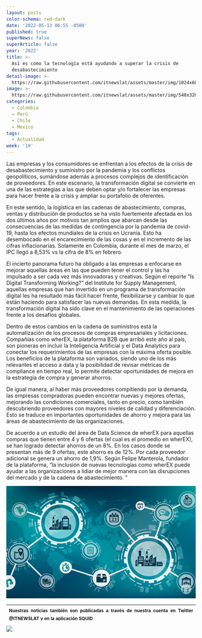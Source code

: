 ```yaml
---
layout: posts
color-schema: red-dark
date: '2022-05-13 06:55 -0500'
published: true
superNews: false
superArticle: false
year: '2022'
title: >-
  Así es como la tecnología está ayudando a superar la crisis de
  desabastecimiento 
detail-image: >-
  https://raw.githubusercontent.com/itnewslat/assets/master/img/1024x680/cadena-de-suministros-g.jpg
image: >-
  https://raw.githubusercontent.com/itnewslat/assets/master/img/540x320/cadena-de-suministros-p.jpg
categories:
  - Colombia
  - Perú
  - Chile
  - Mexico
tags:
  - Actualidad
week: '19'
---
```

Las empresas y los consumidores se enfrentan a los efectos de la crisis de desabastecimiento y suministro por la pandemia y los conflictos geopolíticos, sumándose además a procesos complejos de identificación de proveedores. En este escenario, la transformación digital se convierte en una de las estrategias a las que deben optar y/o fortalecer las empresas para hacer frente a la crisis y ampliar su portafolio de oferentes.

En este sentido, la logística en las cadenas de abastecimiento, compras, ventas y distribución de productos se ha visto fuertemente afectada en los dos últimos años por motivos tan amplios que abarcan desde las consecuencias de las medidas de contingencia por la pandemia de covid-19, hasta los efectos mundiales de la crisis en Ucrania. Esto ha desembocado en el encarecimiento de las cosas y en el incremento de las cifras inflacionarias. Solamente en Colombia, durante el mes de marzo, el IPC llegó a 8,53% vs la cifra de 8% en febrero. 

El incierto panorama futuro ha obligado a las empresas a enfocarse en mejorar aquellas áreas en las que pueden tener el control y las ha impulsado a ser cada vez más innovadoras y creativas. Según el reporte “Is Digital Transforming Working?” del Institute for Supply Management,  aquellas empresas que han invertido en un programa de transformación digital les ha resultado más fácil hacer frente, flexibilizarse y cambiar lo que están haciendo para satisfacer las nuevas demandas.  En esta medida, la transformación digital ha sido clave en el mantenimiento de las operaciones frente a los desafíos globales. 

Dentro de estos cambios en la cadena de suministros está la automatización de los procesos de compras empresariales y licitaciones. Compañías como wherEX, la plataforma B2B que arribó este año al país, son pioneras en incluir la Inteligencia Artificial y el Data Analytics para conectar los requerimientos de las empresas con la máxima oferta posible. Los beneficios de la plataforma son variados, siendo uno de los más relevantes el acceso a data y la posibilidad de revisar métricas de compliance en tiempo real, lo permite detectar oportunidades de mejora en la estrategia de compra y generar ahorros. 

De igual manera, al haber más proveedores compitiendo por la demanda, las empresas compradoras pueden encontrar nuevas y mejores ofertas, mejorando las condiciones comerciales, tanto en precio, como también descubriendo proveedores con mayores niveles de calidad y diferenciación. Esto se traduce en importantes oportunidades de ahorro y mejora para las áreas de abastecimiento de las organizaciones. 

De acuerdo a un estudio del área de Data Science de wherEX para aquellas compras que tienen entre 4 y 6 ofertas (el cual es el promedio en wherEX), se han logrado detectar ahorros de un 8%.  En los casos donde se presentan más de 9 ofertas, este ahorro es de 12%. Por cada proveedor adicional se genera un ahorro de 1,9%. Según Felipe Manterola, fundador de la plataforma, “la inclusión de nuevas tecnologías como wherEX puede ayudar a las organizaciones a lidiar de mejor manera con las disrupciones del mercado y de la cadena de abastecimiento. ” 


![](https://raw.githubusercontent.com/itnewslat/assets/master/img/540x320/cadena-de-suministros-p.jpg)

<table style="height: 42px;" width="569">
<tbody>
<tr>
<td style="text-align: justify;"><sub><strong>Nuestras noticias también son publicadas a través de nuestra cuenta en Twitter <a href="https://twitter.com/itnewslat?lang=es">@ITNEWSLAT</a> y en la aplicación <a href="https://squidapp.co/en/">SQUID</a></strong></sub></td>
</tr>
</tbody>
</table>

<img src="https://tracker.metricool.com/c3po.jpg?hash=56f88a41e39ab42c063cc51676587a04"/>